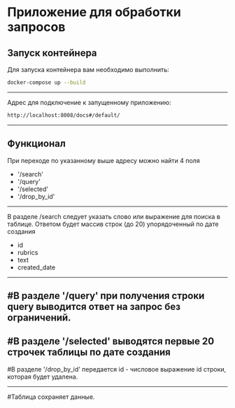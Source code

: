 # Приложение для обработки запросов
## Запуск контейнера
Для запуска контейнера вам необходимо выполнить:
```sh
docker-compose up --build
```
--------------------------------
Адрес для подключение к запущенному приложению:

```sh
http://localhost:8008/docs#/default/
```
--------------------------------
## Функционал
При переходе по указанному выше адресу можно найти 4 поля
- '/search'
- '/query'
- '/selected'
- '/drop_by_id'
--------------------------------
В разделе /search следует указать слово или выражение для поиска в таблице. Ответом будет массив строк (до 20) упорядоченный по дате создания
- id
- rubrics
- text
- created_date
-------------------------------
#В разделе '/query' при получения строки query выводится ответ на запрос без ограничений.
-------------------------------
#В разделе '/selected' выводятся первые 20 строчек таблицы по дате создания
-------------------------------
#В разделе '/drop_by_id' передается id - числовое выражение id строки, которая будет удалена.
_______________________________
#Таблица сохраняет данные.
